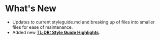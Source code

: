 # What's New

* Updates to current styleguide.md and breaking up of files into smaller files for ease of maintenance.
* Added new [**TL;DR: Style Guide Highlights**](/styleguide/highlights).
